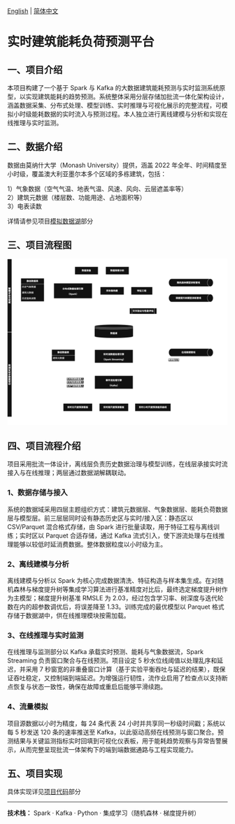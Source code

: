 [English](README.md) | [简体中文](README.ch-zh.md) 

# **实时建筑能耗负荷预测平台**

## **一、项目介绍**

本项目构建了一个基于 Spark 与 Kafka 的大数据建筑能耗预测与实时监测系统原型，以实现建筑能耗的趋势预测。系统整体采用分层存储加批流一体化架构设计，涵盖数据采集、分布式处理、模型训练、实时推理与可视化展示的完整流程，可模拟小时级能耗数据的实时流入与预测过程。本人独立进行离线建模与分析和实现在线推理与实时监测。

## **二、数据介绍**

数据由莫纳什大学（Monash University）提供，涵盖 2022 年全年、时间精度至小时级，覆盖澳大利亚墨尔本多个区域的多栋建筑，包括：

1）气象数据（空气气温、地表气温、风速、风向、云层遮盖率等）  
2）建筑元数据（楼层数、功能用途、占地面积等）   
3）电表读数  

详情请参见项目[模拟数据湖](SimulatedDataLake/README.ch-zh.md)部分

## **三、项目流程图**

![](Image/Workflow.png)

## **四、项目流程介绍**

项目采用批流一体设计，离线层负责历史数据治理与模型训练，在线层承接实时流接入与在线推理；两层通过数据湖解耦联动。

### **1、数据存储与接入**

系统的数据域采用四层主题组织方式：建筑元数据层、气象数据层、能耗负荷数据层与模型层。前三层层同时设有静态历史区与实时/接入区：静态区以 CSV/Parquet 混合格式存储，由 Spark 进行批量读取，用于特征工程与离线训练；实时区以 Parquet 合适存储，通过 Kafka 流式引入，使下游流处理与在线推理能够以较低时延消费数据。整体数据粒度以小时级为主。

### **2、离线建模与分析**

离线建模与分析以 Spark 为核心完成数据清洗、特征构造与样本集生成。在对随机森林与梯度提升树等集成学习算法进行基准精度对比后，最终选定梯度提升树作为主模型；梯度提升树基准 RMSLE 为 2.03，经过包含学习率、树深度与迭代轮数在内的超参数调优后，将误差降至 1.33。训练完成的最优模型以 Parquet 格式存储于数据湖中，供在线推理模块按需加载。

### **3、在线推理与实时监测**

在线推理与监测部分以 Kafka 承载实时预测、能耗与气象数据流，Spark Streaming 负责窗口聚合与在线预测。项目设定 5 秒水位线阈值以处理乱序和延迟，并采用 7 秒窗宽的非重叠窗口计算（基于实验平衡吞吐与延迟的结果），既保证吞吐稳定，又控制端到端延迟。为增强运行韧性，流作业启用了检查点以支持断点恢复与状态一致性，确保在故障或重启后能够平滑续跑。

### **4、流量模拟**

项目源数据以小时为精度，每 24 条代表 24 小时并共享同一秒级时间戳；系统以每 5 秒发送 120 条的速率推送至 Kafka，以此驱动高频在线预测与窗口聚合。预测结果与关键监测指标实时回填到可视化仪表板，用于能耗趋势观察与异常告警展示，从而完整呈现批流一体架构下的端到端数据通路与工程实现能力。

## **五、项目实现**

具体实现详见[项目代码](Scripts/README.ch-zh.md)部分

---

**技术栈：** Spark · Kafka · Python · 集成学习（随机森林 · 梯度提升树）
